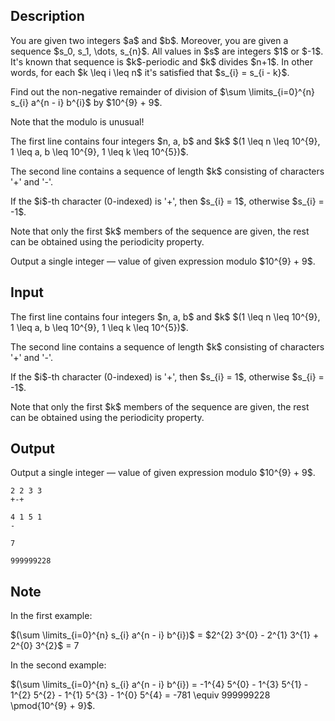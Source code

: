 ## Description

<div><p>You are given two integers $a$ and $b$. Moreover, you are given a sequence $s_0, s_1, \dots, s_{n}$. All values in $s$ are integers $1$ or $-1$. It's known that sequence is $k$-periodic and $k$ divides $n+1$. In other words, for each $k \leq i \leq n$ it's satisfied that $s_{i} = s_{i - k}$.</p><p>Find out the <span class="tex-font-style-bf">non-negative</span> remainder of division of $\sum \limits_{i=0}^{n} s_{i} a^{n - i} b^{i}$ by $10^{9} + 9$.</p><p><span class="tex-font-style-bf">Note that the modulo is unusual!</span></p></div><div class="input-specification"><p>The first line contains four integers $n, a, b$ and $k$ $(1 \leq n \leq 10^{9}, 1 \leq a, b \leq 10^{9}, 1 \leq k \leq 10^{5})$.</p><p>The second line contains a sequence of length $k$ consisting of characters '<span class="tex-font-style-tt">+</span>' and '<span class="tex-font-style-tt">-</span>'. </p><p>If the $i$-th character (0-indexed) is '<span class="tex-font-style-tt">+</span>', then $s_{i} = 1$, otherwise $s_{i} = -1$.</p><p>Note that only the first $k$ members of the sequence are given, the rest can be obtained using the periodicity property.</p></div><div class="output-specification"><p>Output a single integer&nbsp;— value of given expression modulo $10^{9} + 9$.</p></div>

## Input

<p>The first line contains four integers $n, a, b$ and $k$ $(1 \leq n \leq 10^{9}, 1 \leq a, b \leq 10^{9}, 1 \leq k \leq 10^{5})$.</p><p>The second line contains a sequence of length $k$ consisting of characters '<span class="tex-font-style-tt">+</span>' and '<span class="tex-font-style-tt">-</span>'. </p><p>If the $i$-th character (0-indexed) is '<span class="tex-font-style-tt">+</span>', then $s_{i} = 1$, otherwise $s_{i} = -1$.</p><p>Note that only the first $k$ members of the sequence are given, the rest can be obtained using the periodicity property.</p>

## Output

<p>Output a single integer&nbsp;— value of given expression modulo $10^{9} + 9$.</p>





```input1
2 2 3 3
+-+

```




```input2
4 1 5 1
-

```




```output1
7

```




```output2
999999228

```



## Note

<p>In the first example:</p><p>$(\sum \limits_{i=0}^{n} s_{i} a^{n - i} b^{i})$ = $2^{2} 3^{0} - 2^{1} 3^{1} + 2^{0} 3^{2}$ = 7</p><p>In the second example:</p><p>$(\sum \limits_{i=0}^{n} s_{i} a^{n - i} b^{i}) = -1^{4} 5^{0} - 1^{3} 5^{1} - 1^{2} 5^{2} - 1^{1} 5^{3} - 1^{0} 5^{4} = -781 \equiv 999999228 \pmod{10^{9} + 9}$.</p>
